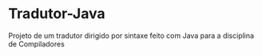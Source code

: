 # Tradutor-Java
Projeto de um tradutor dirigido por sintaxe feito com Java para a disciplina de Compiladores
